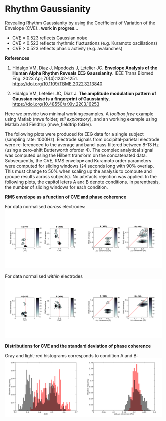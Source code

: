 # Rhythm Gaussianity

Revealing Rhythm Gaussianity by using the Coefficient of Variation of the Envelope (CVE).. **work in progres**...

* CVE = 0.523 reflects Gaussian noise
* CVE < 0.523 reflects rhythmic fluctuations (e.g. Kuramoto oscillations)
* CVE > 0.523 reflects phasic activity (e.g. avalanches)



**References**

1. Hidalgo VM, Diaz J, Mpodozis J, Letelier JC. **Envelope Analysis of the Human Alpha Rhythm Reveals EEG Gaussianity**. IEEE Trans Biomed Eng. 2023 Apr;70(4):1242-1251. https://doi.org/10.1109/TBME.2022.3213840  

2. Hidalgo VM, Letelier JC, Diaz J. **The amplitude modulation pattern of Gaussian noise is a fingerprint of Gaussianity**. https://doi.org/10.48550/arXiv.2203.16253

Here we provide two minimal working examples. A *toolbox free* example using Matlab (mwe folder, *stil exploratory*), and an working example using Matlab and Fieldtrip (mwe_fieldtrip folder).

The following plots were produced for EEG data for a single subject (sampling rate: 1000Hz). Electrode signals from occipital-parietal electrode were re-ferenceed to the average and band-pass filtered between 8-13 Hz (using a zero-shift Butterworth oforder 4). The complex analytical signal was computed using the Hilbert transform on the concatenated data. Subsequently, the CVE, RMS envelope and Kuramoto order parameters were computed for sliding windows (24 seconds long with 90% overlap. This must change to 50% when scaling up the analysis to compute and groupe results across subjects). No artefacts rejection was applied. In the following plots, the capitol leters A and B denote conditions. In parenthesis, the number of sliding windows for each condition.
 
**RMS envelope as a function of CVE and phase coherence**  
  
For data normalised *across* electrodes:     
<img src="https://github.com/nicogravel/RhythmGaussianity/blob/main/mwe_fieldtrip/rmsenv-cve_alpha_across.png" width=50%><img src="https://github.com/nicogravel/RhythmGaussianity/blob/main/mwe_fieldtrip/kurvar-rms_alpha_across.png" width=50%>

For data normalised *within* electrodes:    
<img src="https://github.com/nicogravel/RhythmGaussianity/blob/main/mwe_fieldtrip/rmsenv-cve_alpha_within.png" width=50%><img src="https://github.com/nicogravel/RhythmGaussianity/blob/main/mwe_fieldtrip/kurvar-rms_alpha_within.png" width=50%>

**Distributions for CVE and the standard deviation of phase coherence**  
  
Gray and light-red histograms corresponds to condition A and B:  
<img src="https://github.com/nicogravel/RhythmGaussianity/blob/main/mwe_fieldtrip/hist_cve_alpha.png" width=50%><img src="https://github.com/nicogravel/RhythmGaussianity/blob/main/mwe_fieldtrip/kurvar_alpha.png" width=50%>
